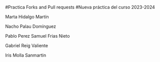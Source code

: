 #Practica Forks and Pull requests
#Nueva práctica del curso 2023-2024

Marta Hidalgo Martín 


Nacho Palau Domínguez

Pablo Perez 
Samuel Frias Nieto

Gabriel Reig Valiente

Iris Molla Sanmartin


